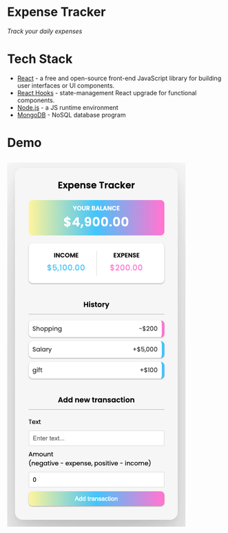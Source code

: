# Expense Tracker

_Track your daily expenses_

# Tech Stack

- [React](https://reactjs.org/) - a free and open-source front-end JavaScript library for building user interfaces or UI components.
- [React Hooks](https://reactjs.org/docs/hooks-intro.html) - state-management React upgrade for functional components.
- [Node.js](https://nodejs.org/en/) - a JS runtime environment
- [MongoDB](https://www.mongodb.com/) - NoSQL database program

# Demo

##

[![Expense Tracker](/client/public/demo.png)](https://expense-tracker-gkim.herokuapp.com/)
